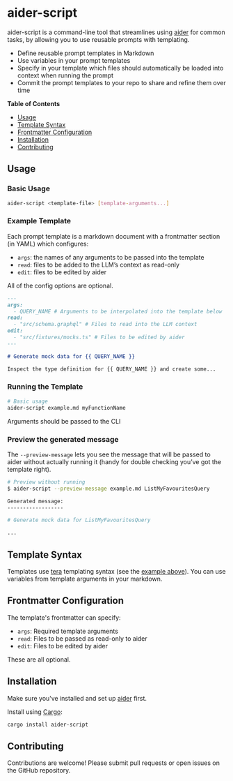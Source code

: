 # aider-script

aider-script is a command-line tool that streamlines using [aider][] for common tasks, by allowing you to use reusable prompts with templating.

- Define reusable prompt templates in Markdown
- Use variables in your prompt templates
- Specify in your template which files should automatically be loaded into context when running the prompt
- Commit the prompt templates to your repo to share and refine them over time

**Table of Contents**

- [Usage](#usage)
- [Template Syntax](#template-syntax)
- [Frontmatter Configuration](#frontmatter-configuration)
- [Installation](#installation)
- [Contributing](#contributing)

## Usage

### Basic Usage

```bash
aider-script <template-file> [template-arguments...]
```

### Example Template

Each prompt template is a markdown document with a frontmatter section (in YAML) which configures:

- `args`: the names of any arguments to be passed into the template
- `read`: files to be added to the LLM’s context as read-only
- `edit`: files to be edited by aider

All of the config options are optional.

```markdown
---
args:
  - QUERY_NAME # Arguments to be interpolated into the template below
read:
  - "src/schema.graphql" # Files to read into the LLM context
edit:
  - "src/fixtures/mocks.ts" # Files to be edited by aider
---

# Generate mock data for {{ QUERY_NAME }}

Inspect the type definition for {{ QUERY_NAME }} and create some...
```

### Running the Template

```bash
# Basic usage
aider-script example.md myFunctionName
```

Arguments should be passed to the CLI

### Preview the generated message

The `--preview-message` lets you see the message that will be passed to aider without actually running it (handy for double checking you’ve got the template right).

```bash
# Preview without running
$ aider-script --preview-message example.md ListMyFavouritesQuery

Generated message:
------------------

# Generate mock data for ListMyFavouritesQuery

...
```

## Template Syntax

Templates use [tera][] templating syntax (see the [example above](#example-template)). You can use variables from template arguments in your markdown.

## Frontmatter Configuration

The template's frontmatter can specify:

- `args`: Required template arguments
- `read`: Files to be passed as read-only to aider
- `edit`: Files to be edited by aider

These are all optional.

## Installation

Make sure you've installed and set up [aider][] first.

Install using [Cargo][cargo-install]:

```bash
cargo install aider-script
```

## Contributing

Contributions are welcome! Please submit pull requests or open issues on the GitHub repository.

[aider]: https://github.com/Aider-AI/aider
[tera]: https://keats.github.io/tera/
[cargo-install]: https://doc.rust-lang.org/cargo/getting-started/installation.html
